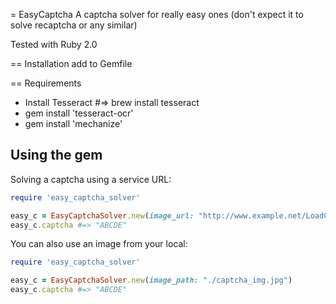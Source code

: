 = EasyCaptcha
A captcha solver for really easy ones (don't expect it to solve recaptcha or any similar)

Tested with Ruby 2.0

== Installation
add to Gemfile 


== Requirements

* Install Tesseract #=> brew install tesseract
* gem install 'tesseract-ocr'
* gem install 'mechanize'



Using the gem
----------------
Solving a captcha using a service URL:

```ruby
require 'easy_captcha_solver'

easy_c = EasyCaptchaSolver.new(image_url: "http://www.example.net/LoadCaptcha.icm?idCaptcha=123456")
easy_c.captcha #=> "ABCDE"
```
You can also use an image from your local:

```ruby
require 'easy_captcha_solver'

easy_c = EasyCaptchaSolver.new(image_path: "./captcha_img.jpg")
easy_c.captcha #=> "ABCDE"
```
